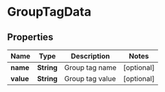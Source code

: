 
# GroupTagData

## Properties
Name | Type | Description | Notes
------------ | ------------- | ------------- | -------------
**name** | **String** | Group tag name |  [optional]
**value** | **String** | Group tag value |  [optional]



